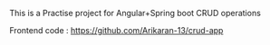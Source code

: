 This is a Practise project for Angular+Spring boot CRUD operations

Frontend code :
https://github.com/Arikaran-13/crud-app

